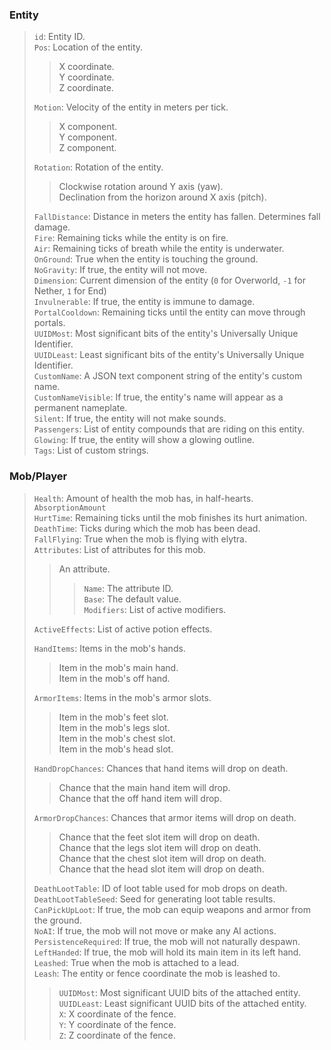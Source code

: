 ### Entity  
> `id`: Entity ID.  
> `Pos`: Location of the entity.  
> > X coordinate.  
> > Y coordinate.  
> > Z coordinate.  
>  
> `Motion`: Velocity of the entity in meters per tick.  
> > X component.  
> > Y component.  
> > Z component.  
>  
> `Rotation`: Rotation of the entity.  
> > Clockwise rotation around Y axis (yaw).  
> > Declination from the horizon around X axis (pitch).  
>  
> `FallDistance`: Distance in meters the entity has fallen. Determines fall damage.  
> `Fire`: Remaining ticks while the entity is on fire.  
> `Air`: Remaining ticks of breath while the entity is underwater.  
> `OnGround`: True when the entity is touching the ground.  
> `NoGravity`: If true, the entity will not move.  
> `Dimension`: Current dimension of the entity (`0` for Overworld, `-1` for Nether, `1` for End)  
> `Invulnerable`: If true, the entity is immune to damage.  
> `PortalCooldown`: Remaining ticks until the entity can move through portals.  
> `UUIDMost`: Most significant bits of the entity's Universally Unique Identifier.  
> `UUIDLeast`: Least significant bits of the entity's Universally Unique Identifier.  
> `CustomName`: A JSON text component string of the entity's custom name.  
> `CustomNameVisible`: If true, the entity's name will appear as a permanent nameplate.  
> `Silent`: If true, the entity will not make sounds.  
> `Passengers`: List of entity compounds that are riding on this entity.  
> `Glowing`: If true, the entity will show a glowing outline.  
> `Tags`: List of custom strings.  
  
### Mob/Player  
> `Health`: Amount of health the mob has, in half-hearts.  
> `AbsorptionAmount`  
> `HurtTime`: Remaining ticks until the mob finishes its hurt animation.  
> `DeathTime`: Ticks during which the mob has been dead.  
> `FallFlying`: True when the mob is flying with elytra.  
> `Attributes`: List of attributes for this mob.  
> > An attribute.  
> > > `Name`: The attribute ID.  
> > > `Base`: The default value.  
> > > `Modifiers`: List of active modifiers.  
>  
> `ActiveEffects`: List of active potion effects.  
>  
> `HandItems`: Items in the mob's hands.  
> > Item in the mob's main hand.  
> > Item in the mob's off hand.  
>  
> `ArmorItems`: Items in the mob's armor slots.  
> > Item in the mob's feet slot.  
> > Item in the mob's legs slot.  
> > Item in the mob's chest slot.  
> > Item in the mob's head slot.  
>  
> `HandDropChances`: Chances that hand items will drop on death.  
> > Chance that the main hand item will drop.  
> > Chance that the off hand item will drop.  
>  
> `ArmorDropChances`: Chances that armor items will drop on death.  
> > Chance that the feet slot item will drop on death.  
> > Chance that the legs slot item will drop on death.  
> > Chance that the chest slot item will drop on death.  
> > Chance that the head slot item will drop on death.  
>  
> `DeathLootTable`: ID of loot table used for mob drops on death.  
> `DeathLootTableSeed`: Seed for generating loot table results.  
> `CanPickUpLoot`: If true, the mob can equip weapons and armor from the ground.  
> `NoAI`: If true, the mob will not move or make any AI actions.  
> `PersistenceRequired`: If true, the mob will not naturally despawn.  
> `LeftHanded`: If true, the mob will hold its main item in its left hand.  
> `Leashed`: True when the mob is attached to a lead.  
> `Leash`: The entity or fence coordinate the mob is leashed to.  
> > `UUIDMost`: Most significant UUID bits of the attached entity.  
> > `UUIDLeast`: Least significant UUID bits of the attached entity.  
> > `X`: X coordinate of the fence.  
> > `Y`: Y coordinate of the fence.  
> > `Z`: Z coordinate of the fence.
